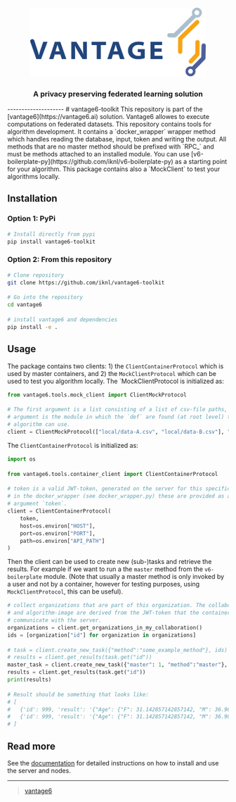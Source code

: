 <h1 align="center">
  <br>
  <a href="https://vantage6.ai"><img src="https://github.com/IKNL/guidelines/blob/master/resources/logos/vantage6.png?raw=true" alt="vantage6" width="400"></a>
</h1>

<h3 align=center> A privacy preserving federated learning solution</h3>
--------------------
# vantage6-toolkit
This repository is part of the [vantage6](https://vantage6.ai) solution. Vantage6 allowes to execute computations on federated datasets. This repository contains tools for algorithm development. It contains a `docker_wrapper` wrapper method which handles reading the database, input, token and writing the output. All methods that are no master method should be prefixed with `RPC_` and must be methods attached to an installed module. You can use [v6-boilerplate-py](https://github.com/iknl/v6-boilerplate-py) as a starting point for your algorithm. This package contains also a `MockClient` to test your algorithms locally.

## Installation
### Option 1: PyPi
```bash
# Install directly from pypi
pip install vantage6-toolkit
```
### Option 2: From this repository
```bash
# Clone repository
git clone https://github.com/iknl/vantage6-toolkit

# Go into the repository
cd vantage6

# install vantage6 and dependencies
pip install -e .
```

## Usage
The package contains two clients: 1) the `ClientContainerProtocol` which is used by master containers, and 2) the `MockClientProtocol` which can be used to test you algorithm locally. The `MockClientProtocol is initialized as:
```Python
from vantage6.tools.mock_client import ClientMockProtocol

# The first argument is a list consisting of a list of csv-file paths, the second
# argument is the module in which the `def` are found (at root level) that the
# algorithm can use.
client = ClientMockProtocol(["local/data-A.csv", "local/data-B.csv"], "v6-boilerplate-py")
```

The `ClientContainerProtocol` is initialized as:
```python
import os

from vantage6.tools.container_client import ClientContainerProtocol

# token is a valid JWT-token, generated on the server for this specific task
# in the docker_wrapper (see docker_wrapper.py) these are provided as an
# argument `token`.
client = ClientContainerProtocol(
    token,
    host=os.environ["HOST"],
    port=os.environ["PORT"],
    path=os.environ["API_PATH"]
)
```

Then the client can be used to create new (sub-)tasks and retrieve the results. For example if we want to run a the `master` method from the `v6-boilerplate` module. (Note that usually a master method is only invoked by a user and not by a container, however for testing purposes, using `MockClientProtocol`, this can be useful).

```Python
# collect organizations that are part of this organization. The collaboration
# and algorithm-image are derived from the JWT-token that the container uses to
# communicate with the server.
organizations = client.get_organizations_in_my_collaboration()
ids = [organization["id"] for organization in organizations]

# task = client.create_new_task({"method":"some_example_method"}, ids)
# results = client.get_results(task.get("id"))
master_task = client.create_new_task({"master": 1, "method":"master"}, [ids[0]])
results = client.get_results(task.get("id"))
print(results)

# Result should be something that looks like:
# [
#   {'id': 999, 'result': '{"Age": {"F": 31.142857142857142, "M": 36.90909090909091}}'},
#   {'id': 999, 'result': '{"Age": {"F": 31.142857142857142, "M": 36.90909090909091}}'}
# ]

```
## Read more
See the [documentation](https://docs.vantage6.ai/) for detailed instructions on how to install and use the server and nodes.

------------------------------------
> [vantage6](https://vantage6.ai)